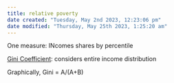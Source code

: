 ```yaml
---
title: relative poverty
date created: "Tuesday, May 2nd 2023, 12:23:06 pm"
date modified: "Thursday, May 25th 2023, 1:25:20 am"
---
```


One measure: INcomes shares by percentile

[Gini Coefficient](Gini%20Coefficient.md): considers entire income distribution

Graphically, Gini = A/(A+B)
